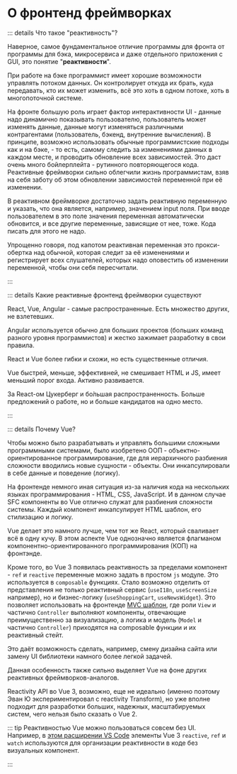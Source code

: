 # О фронтенд фреймворках

::: details Что такое "реактивность"?

Наверное, самое фундаментальное отличие программы для фронта от программы для бэка, микросервиса и даже отдельного приложения с GUI, это понятие "**реактивности**".

При работе на бэке программист имеет хорошие возможности управлять потоком данных. Он контролирует откуда их брать, куда передавать, кто их может изменить, всё это хоть в одном потоке, хоть в многопоточной системе.

На фронте большую роль играет фактор интерактивности UI - данные надо динамично показывать пользователю, пользователь может изменять данные, данные могут изменяться различными контрагентами (пользователь, бэкенд, внутренние вычисления). В принципе, возможно использовать обычные программистские подходы как и на бэке, - то есть, самому следить за изменениями данных в каждом месте, и проводить обновление всех зависимостей. Это даст очень много бойлерплейта - рутинного повторяющегося кода. Реактивные фреймворки сильно облегчили жизнь программистам, взяв на себя заботу об этом обновлении зависимостей переменной при её изменении.

В реактивном фреймворке достаточно задать реактивную переменную и указать, что она является, например, значением input поля. При вводе пользователем в это поле значения переменная автоматически обновится, и все другие переменные, зависящие от нее, тоже. Кода писать для этого не надо.

Упрощенно говоря, под капотом реактивная переменная это прокси-обертка над обычной, которая следит за её изменениями и регистрирует всех слушателей, которых надо оповестить об изменении переменной, чтобы они себя пересчитали.

:::

::: details Какие реактивные фронтенд фреймворки существуют

React, Vue, Angular - самые распространенные. Есть множество других, не взлетевших.

Angular используется обычно для больших проектов (больших команд разного уровня программистов) и жестко зажимает разработку в свои правила.

React и Vue более гибки и схожи, но есть существенные отличия.

Vue быстрей, меньше, эффективней, не смешивает HTML и JS, имеет меньший порог входа. Активно развивается.

За React-ом Цукерберг и бо&#x301;льшая распространенность. Больше предложений о работе, но и больше кандидатов на одно место.

:::

::: details Почему Vue?

Чтобы можно было разрабатывать и управлять большими сложными программными системами, было изобретено ООП - объектно-ориентированное программирование, где для иерархичного разбиения сложности вводились новые сущности - объекты. Они инкапсулировали в себе данные и поведение (логику).

На фронтенде немного иная ситуация из-за наличия кода на нескольких языках программирования - HTML, CSS, JavaScript. И в данном случае SFC компоненты во Vue отлично служат для разбиения сложности системы. Каждый компонент инкапсулирует HTML шаблон, его стилизацию и логику.

Vue делает это намного лучше, чем тот же React, который сваливает всё в одну кучу. В этом аспекте Vue однозначно является флагманом компонентно-ориентированного программирования (КОП) на фронтэнде.

Кроме того, во Vue 3 появилась реактивность за пределами компонент - `ref` и `reactive` переменные можно задать в простом `js` модуле. Это используется в `composable` функциях. Стало возможно отделить от представления не только реактивный сервис (`useI18n`, `useScreenSize` например), но и бизнес-логику (`useShoppingCart`, `useNewsWidget`). Это позволяет использовать на фронтенде [MVC шаблон](https://ru.wikipedia.org/wiki/Model-View-Controller), где роли `View` и частично `Controller` выполняют компоненты, отвечающие преимущественно за визуализацию, а логика и модель (`Model` и частично `Controller`) приходятся на composable функции и их реактивный стейт.

Это даёт возможность сделать, например, смену дизайна сайта или замену UI библиотеки намного более легкой задачей.

Данная особенность также сильно выделяет Vue на фоне других реактивных фреймворков-аналогов.

Reactivity API во Vue 3, возможно, еще не идеально (именно поэтому Эван Ю экспериментировал с reactivity Transform), но уже вполне подходит для разработки больших, надежных, масштабируемых систем, чего нельзя было сказать о Vue 2.

::: tip
Реактивностью Vue можно пользоваться совсем без UI. Например, в [этом расширении VS Code](https://github.com/soerenuhrbach/vscode-deepl/blob/main/src/state.ts) элементы Vue 3 `reactive`, `ref` и `watch` используются для организации реактивности в коде без визуальных компонент.

:::
